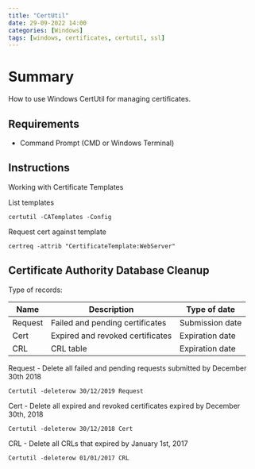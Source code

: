 ```yaml
---
title: "CertUtil"
date: 29-09-2022 14:00
categories: [Windows]
tags: [windows, certificates, certutil, ssl]
---
```



# Summary 
How to use Windows CertUtil for managing certificates.


## Requirements
* Command Prompt (CMD or Windows Terminal)

## Instructions

Working with Certificate Templates

List templates
```console
certutil -CATemplates -Config 
```

Request cert against template
```console
certreq -attrib "CertificateTemplate:WebServer"
```

## Certificate Authority Database Cleanup

Type of records:

| Name      | Description | Type of date |
| ----------- | ----------- | ----------- |
| Request      | Failed and pending certificates | Submission date |
| Cert   | Expired and revoked certificates | Expiration date |
| CRL | CRL table | Expiration date |

Request - Delete all failed and pending requests submitted by December 30th 2018
```console
Certutil -deleterow 30/12/2019 Request
```
Cert - Delete all expired and revoked certificates expired by December 30th, 2018
```console
Certutil -deleterow 30/12/2018 Cert
```

CRL - Delete all CRLs that expired by January 1st, 2017
```console
Certutil -deleterow 01/01/2017 CRL
```